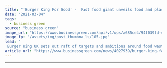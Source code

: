 ```yaml
---
title: "'Burger King For Good' -  Fast food giant unveils food and plastic waste goals"
date: "2021-03-04"
tags: 
  - business green
source: "business green"
image_url: "https://www.businessgreen.com/api/v1/wps/a685ce4/94f039fd-c594-4139-a9f3-4560e91eb65c/6/burger-king-185x114.jpg"
image_fp: "/assets/img/post_thumbnails/105.jpg"
lead: "
 Burger King UK sets out raft of targets and ambitions around food waste, plastic use, sustainable packaging, and commodities ..."
article_url: "https://www.businessgreen.com/news/4027939/burger-king-fast-food-giant-unveils-food-plastic-waste-targets"
---
```


---
